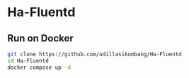 # Ha-Fluentd

## Run on Docker

```sh
git clone https://github.com/adillasikumbang/Ha-Fluentd
cd Ha-Fluentd
docker compose up -d
```
